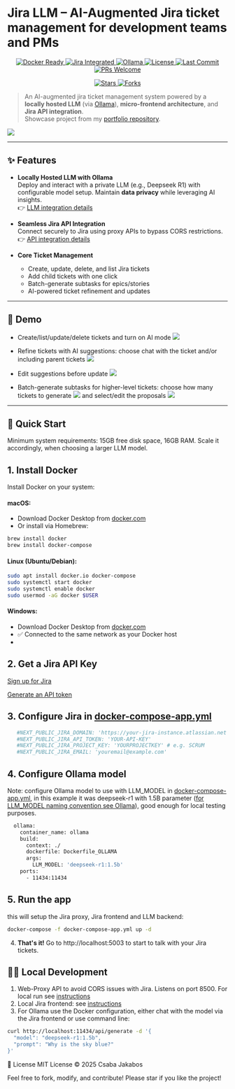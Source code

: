 # Jira LLM – AI-Augmented Jira ticket management for development teams and PMs
<p align="center">
  <a href="https://www.docker.com/">
    <img src="https://img.shields.io/badge/Docker-ready-blue?logo=docker" alt="Docker Ready">
  </a>
  <a href="https://www.atlassian.com/software/jira">
    <img src="https://img.shields.io/badge/Jira-integrated-0052CC?logo=jira" alt="Jira Integrated">
  </a>
  <a href="https://ollama.com/">
    <img src="https://img.shields.io/badge/LLM-Ollama-green?logo=opensourceinitiative" alt="Ollama">
  </a>
  <a href="https://github.com/cjakabos/jira-llm/blob/main/LICENSE">
    <img src="https://img.shields.io/github/license/cjakabos/jira-llm" alt="License">
  </a>
  <a href="https://github.com/cjakabos/jira-llm/commits/main">
    <img src="https://img.shields.io/github/last-commit/cjakabos/jira-llm" alt="Last Commit">
  </a>
  <a href="https://github.com/cjakabos/jira-llm/pulls">
    <img src="https://img.shields.io/badge/PRs-welcome-brightgreen.svg" alt="PRs Welcome">
  </a>
</p>

<p align="center">
  <a href="https://github.com/cjakabos/jira-llm/stargazers">
    <img src="https://img.shields.io/github/stars/cjakabos/jira-llm?style=social" alt="Stars">
  </a>
  <a href="https://github.com/cjakabos/jira-llm/network/members">
    <img src="https://img.shields.io/github/forks/cjakabos/jira-llm?style=social" alt="Forks">
  </a>
</p>

> An AI-augmented jira ticket management system powered by a **locally hosted LLM** (via [Ollama](https://ollama.com/)), **micro-frontend architecture**, and **Jira API integration**.  
> Showcase project from my [portfolio repository](https://github.com/cjakabos/portfolio-web).

![](examples/2.png)



---

## ✨ Features

- **Locally Hosted LLM with Ollama**  
  Deploy and interact with a private LLM (e.g., Deepseek R1) with configurable model setup. Maintain **data privacy** while leveraging AI insights.  
  👉 [LLM integration details](#4-configure-ollama-model)

- **Seamless Jira API Integration**  
  Connect securely to Jira using proxy APIs to bypass CORS restrictions.  
  👉 [API integration details](#3-configure-jira-in-docker-compose-appymldocker-compose-appyml)

- **Core Ticket Management**
    - Create, update, delete, and list Jira tickets
    - Add child tickets with one click
    - Batch-generate subtasks for epics/stories
    - AI-powered ticket refinement and updates

---

## 🎥 Demo

- Create/list/update/delete tickets and turn on AI mode
  ![](examples/0.png)

- Refine tickets with AI suggestions: choose chat with the ticket and/or including parent tickets
  ![](examples/5.png)  
- Edit suggestions before update
  ![](examples/6.png)

- Batch-generate subtasks for higher-level tickets: choose how many tickets to generate
  ![](examples/1.png) 
  and select/edit the proposals
  ![](examples/2.png)

---

## 🚀 Quick Start

Minimum system requirements: 15GB free disk space, 16GB RAM. Scale it accordingly, when choosing a larger LLM model.

## 1. **Install Docker**
Install Docker on your system:
#### macOS:
- Download Docker Desktop from [docker.com](https://www.docker.com/products/docker-desktop)
- Or install via Homebrew:
```bash
brew install docker
brew install docker-compose
```
#### Linux (Ubuntu/Debian):
```bash
sudo apt install docker.io docker-compose
sudo systemctl start docker
sudo systemctl enable docker
sudo usermod -aG docker $USER
```
#### Windows:
- Download Docker Desktop from [docker.com](https://www.docker.com/products/docker-desktop)
- ✅ Connected to the same network as your Docker host
- 
## 2. **Get a Jira API Key**
  [Sign up for Jira](https://www.atlassian.com/software/jira/free)

  [Generate an API token](https://support.atlassian.com/atlassian-account/docs/manage-api-tokens-for-your-atlassian-account/)

## 3. **Configure Jira in [docker-compose-app.yml](./docker-compose-app.yml)**

```yaml
   #NEXT_PUBLIC_JIRA_DOMAIN: 'https://your-jira-instance.atlassian.net'
   #NEXT_PUBLIC_JIRA_API_TOKEN: 'YOUR-API-KEY'
   #NEXT_PUBLIC_JIRA_PROJECT_KEY: 'YOURPROJECTKEY' # e.g. SCRUM
   #NEXT_PUBLIC_JIRA_EMAIL: 'youremail@example.com'

```

## 4. **Configure Ollama model**

Note: configure Ollama model to use with LLM_MODEL in [docker-compose-app.yml](./docker-compose-app.yml), in this example it was deepseek-r1 with 1.5B parameter ([for LLM_MODEL naming convention see Ollama](https://ollama.com/library/deepseek-r1:1.5b)), good enough for local testing purposes.
```dockerfile
  ollama:
    container_name: ollama
    build:
      context: ./
      dockerfile: Dockerfile_OLLAMA
      args:
        LLM_MODEL: 'deepseek-r1:1.5b'
    ports:
      - 11434:11434
```
## 5. **Run the app**

this will setup the Jira proxy, Jira frontend and LLM backend:
```bash
docker-compose -f docker-compose-app.yml up -d
```

4. **That's it!** Go to http://localhost:5003 to start to talk with your Jira tickets.

## 👨‍💻 Local Development
1. Web-Proxy API to avoid CORS issues with Jira. Listens on port 8500. For local run see [instructions](./backend/web-proxy/README.md)
2. Local Jira frontend: see [instructions](./frontend/jira/README.md)
3. For Ollama use the Docker configuration, either chat with the model via the Jira frontend or use command line:
```bash
curl http://localhost:11434/api/generate -d '{                              
  "model": "deepseek-r1:1.5b",
  "prompt": "Why is the sky blue?"
}'
```
📄 License
MIT License © 2025 Csaba Jakabos

  Feel free to fork, modify, and contribute! Please star if you like the project!




